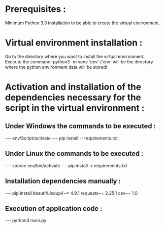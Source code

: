 # **Prerequisites :** # 

Minimum Python 3.3 installation to be able to create the virtual environment.

# **Virtual environment installation :** #

Go to the directory where you want to install the virtual environment. 
Execute the command:
python3 -m venv 'env' ('env' will be the directory where the python environment data will be stored)

# **Activation and installation of the dependencies necessary for the script in the virtual environment :** #

## Under Windows the commands to be executed : ##

--- env/Script/activate
--- pip install -r requirements.txt

## Under Linux the commands to be executed : ##

--- source env/bin/activate
--- pip install -r requirements.txt

## Installation dependencies manually : ##

--- pip install beautifulsoup4~= 4.9.1 requests~= 2.25.1 csv~= 1.0

## Execution of application code : ##

--- python3 main.py
